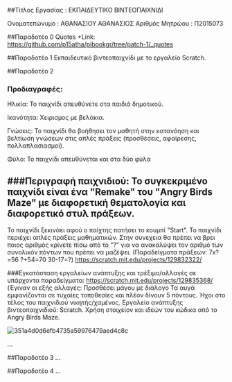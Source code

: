 ##Τίτλος Εργασίας : ΕΚΠΑΙΔΕΥΤΙΚΟ ΒΙΝΤΕΟΠΑΙΧΝΙΔΙ

Ονοματεπώνυμο : ΑΘΑΝΑΣΙΟΥ ΑΘΑΝΑΣΙΟΣ 
Αριθμός Μητρώου : Π2015073

##Παραδοτέο 0
Quotes
+Link: https://github.com/p15atha/pibookgr/tree/patch-1/_quotes

##Παραδοτέο 1
Εκπαιδευτικό βιντεοπαιχνίδι με το εργαλείο Scratch.

##Παραδοτέο 2
### Προδιαγραφές:
Ηλικία: Το παιχνίδι απευθύνετε στα παιδιά δημοτικού.

Ικανότητα: Χειρισμος με βελάκια.

Γνώσεις: Το παιχνίδι θα βοήθησει τον μαθητή στην κατανόηση και βελτίωση γνώσεων στις απλές πράξεις (προσθέσεις, αφαίρεσης,
πολλαπλασιασμοί).

Φύλο: Το παιχνίδι απευθύνεται και στα δύο φύλα

###Περιγραφή παιχνιδιού: Το συγκεκριμένο παιχνίδι είναι ένα "Remake" του "Angry Birds Maze" με διαφορετική θεματολογία και διαφορετικό στυλ πράξεων.
-
Το παιχνίδι ξεκινάει αφού ο παίχτης πατήσει το κουμπί "Start". Το παιχνίδι περιέχει 
απλές πράξεις μαθηματικών. Στην συνεχεια θα πρέπει να βρει
ποιος αριθμός κρίνετε πίσω από το "?" για να ανακαλύψει τον αριθμό των συνολικόν πόντων που πρέπει να μαζέψει.
(Παραδείγματα πράξεων: 7x?=56 ?+54=70 30-17=?) https://scratch.mit.edu/projects/129832322/

###Εγκατάσταση εργαλείων ανάπτυξης και τρέξιμο/αλλαγές σε υπάρχοντα παραδείγματα:  https://scratch.mit.edu/projects/129835368/ (Έγιναν οι εξής αλλαγές: Προσθέσει μάγου με διάλογο 
Τα αυγά εμφανίζονται σε τυχαίες τοποθεσίες και πλέον δίνουν 5 πόντους. Ήχοι στο τέλος του παιχνιδιού νικητής/χαμένος.
Εργαλείο ανάπτυξης βιντεοπαιχνιδιού: Scratch. Χρήση στοιχείον και ιδεών του κώδικα από το Angry Birds Maze.

![351a4d0d6efb4735a59976479aed4c8c](https://cloud.githubusercontent.com/assets/22691298/20122851/77bdaa32-a623-11e6-8c64-acd0d8243630.png)

...

##Παραδοτέο 3
...

##Παραδοτέο 4
...
